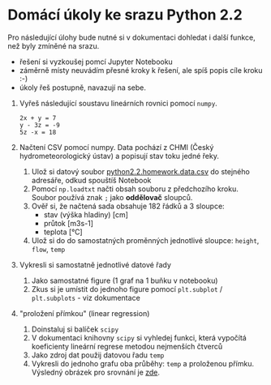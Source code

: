 # Domácí úkoly ke srazu Python 2.2

Pro následující úlohy bude nutné si v dokumentaci dohledat i další funkce, než byly zmíněné na srazu.

- řešení si vyzkoušej pomcí Jupyter Notebooku
- záměrně místy neuvádím přesné kroky k řešení, ale spíš popis cíle kroku :-)
- úkoly řeš postupně, navazují na sebe.

1. Vyřeš následující soustavu lineárních rovnici pomocí `numpy`.
   ```
   2x + y = 7
   y - 3z = -9
   5z -x = 18
   ```

1. Načtení CSV pomocí numpy. Data pochází z CHMI (Český hydrometeorologický ústav) a popisují stav toku jedné řeky.
   1. Ulož si datový soubor [python2.2.homework.data.csv](python2.2.homework.data.csv) do stejného adresáře, odkud spouštíš Notebook
   1. Pomocí `np.loadtxt` načti obsah souboru z předchozího kroku. Soubor používá znak `;` jako **oddělovač** sloupců.
   1. Ověř si, že načtená sada obsahuje 182 řádků a 3 sloupce:
      - stav (výška hladiny) [cm]
      - průtok [m3s-1]
      - teplota [°C]
   1. Ulož si do do samostatných proměnných jednotlivé sloupce: `height`, `flow`, `temp`
   
1. Vykresli si samostatně jednotlivé datové řady
   1. Jako samostatné figure (1 graf na 1 buňku v notebooku)
   1. Zkus si je umístit do jednoho figure pomocí `plt.subplot` / `plt.subplots` - viz dokumentace

1. "proložení přímkou" (linear regression)
   1. Doinstaluj si balíček `scipy`
   1. V dokumentaci knihovny `scipy` si vyhledej funkci, která vypočítá koeficienty lineární regrese metodou nejmenších čtverců
   1. Jako zdroj dat použij datovou řadu `temp`
   1. Vykresli do jednoho grafu oba průběhy: `temp` a proloženou přímku. Výsledný obrázek pro srovnání je [zde](python2.2.homework.linreg.png).